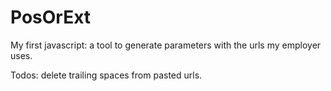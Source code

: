 # PosOrExt

My first javascript: a tool to generate parameters with the urls my employer uses.

Todos: delete trailing spaces from pasted urls.

